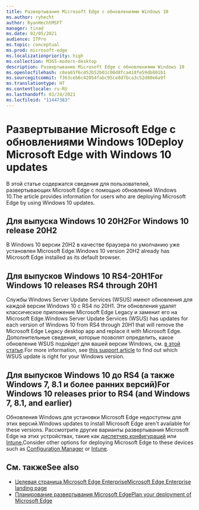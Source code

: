 ```yaml
---
title: Развертывание Microsoft Edge с обновлениями Windows 10
ms.author: ryhecht
author: RyanHechtMSFT
manager: tinad
ms.date: 02/05/2021
audience: ITPro
ms.topic: conceptual
ms.prod: microsoft-edge
ms.localizationpriority: high
ms.collection: M365-modern-desktop
description: Развертывание Microsoft Edge с обновлениями Windows 10
ms.openlocfilehash: c8ea65f6c452b52b01c00d8fca418fe59db801b1
ms.sourcegitcommit: f363ceb6c42054fabc95ce8d7bca3c52d80e6a9f
ms.translationtype: HT
ms.contentlocale: ru-RU
ms.lasthandoff: 03/24/2021
ms.locfileid: "11447383"
---
```

# <a name="deploy-microsoft-edge-with-windows-10-updates"></a><span data-ttu-id="fefe6-103">Развертывание Microsoft Edge с обновлениями Windows 10</span><span class="sxs-lookup"><span data-stu-id="fefe6-103">Deploy Microsoft Edge with Windows 10 updates</span></span>

<span data-ttu-id="fefe6-104">В этой статье содержатся сведения для пользователей, развертывающих Microsoft Edge с помощью обновлений Windows 10.</span><span class="sxs-lookup"><span data-stu-id="fefe6-104">The article provides information for users who are deploying Microsoft Edge by using Windows 10 updates.</span></span>

## <a name="for-windows-10-release-20h2"></a><span data-ttu-id="fefe6-105">Для выпуска Windows 10 20H2</span><span class="sxs-lookup"><span data-stu-id="fefe6-105">For Windows 10 release 20H2</span></span>

<span data-ttu-id="fefe6-106">В Windows 10 версии 20H2 в качестве браузера по умолчанию уже установлен Microsoft Edge.</span><span class="sxs-lookup"><span data-stu-id="fefe6-106">Windows 10 version 20H2 already has Microsoft Edge installed as its default browser.</span></span>

## <a name="for-windows-10-releases-rs4-through-20h1"></a><span data-ttu-id="fefe6-107">Для выпусков Windows 10 RS4-20H1</span><span class="sxs-lookup"><span data-stu-id="fefe6-107">For Windows 10 releases RS4 through 20H1</span></span>

<span data-ttu-id="fefe6-108">Службы Windows Server Update Services (WSUS) имеют обновления для каждой версии Windows 10 с RS4 по 20H1. Эти обновления удалят классическое приложение Microsoft Edge Legacy и заменит его на Microsoft Edge.</span><span class="sxs-lookup"><span data-stu-id="fefe6-108">Windows Server Update Services (WSUS) has updates for each version of Windows 10 from RS4 through 20H1 that will remove the Microsoft Edge Legacy desktop app and replace it with Microsoft Edge.</span></span> <span data-ttu-id="fefe6-109">Дополнительные сведения, которые позволят определить, какое обновление WSUS подойдет для вашей версии Windows, см. [в этой статье](https://support.microsoft.com/topic/update-in-wsus-for-the-new-microsoft-edge-for-windows-10-version-1809-1903-1909-and-2004-october-29-2020-b4980418-4ec4-dee7-3b17-1c6499bd127c).</span><span class="sxs-lookup"><span data-stu-id="fefe6-109">For more information, see [this support article](https://support.microsoft.com/topic/update-in-wsus-for-the-new-microsoft-edge-for-windows-10-version-1809-1903-1909-and-2004-october-29-2020-b4980418-4ec4-dee7-3b17-1c6499bd127c) to find out which WSUS update is right for your Windows version.</span></span>

## <a name="for-windows-10-releases-prior-to-rs4-and-windows-7-81-and-earlier"></a><span data-ttu-id="fefe6-110">Для выпусков Windows 10 до RS4 (а также Windows 7, 8.1 и более ранних версий)</span><span class="sxs-lookup"><span data-stu-id="fefe6-110">For Windows 10 releases prior to RS4 (and Windows 7, 8.1, and earlier)</span></span>

<span data-ttu-id="fefe6-111">Обновления Windows для установки Microsoft Edge недоступны для этих версий.</span><span class="sxs-lookup"><span data-stu-id="fefe6-111">Windows updates to install Microsoft Edge aren't available for these versions.</span></span> <span data-ttu-id="fefe6-112">Рассмотрите другие варианты развертывания Microsoft Edge на этих устройствах, такие как [диспетчер конфигураций](/configmgr/apps/deploy-use/deploy-edge?bc=https%3a%2f%2fdocs.microsoft.com%2fDeployEdge%2fbreadcrumb%2ftoc.json&toc=https%3a%2f%2fdocs.microsoft.com%2fDeployEdge%2ftoc.json) или [Intune.](/intune/apps/apps-windows-edge/?bc=https%3a%2f%2fdocs.microsoft.com%2fDeployEdge%2fbreadcrumb%2ftoc.json&toc=https%3a%2f%2fdocs.microsoft.com%2fDeployEdge%2ftoc.json)</span><span class="sxs-lookup"><span data-stu-id="fefe6-112">Consider other options for deploying Microsoft Edge to these devices such as [Configuration Manager](/configmgr/apps/deploy-use/deploy-edge?bc=https%3a%2f%2fdocs.microsoft.com%2fDeployEdge%2fbreadcrumb%2ftoc.json&toc=https%3a%2f%2fdocs.microsoft.com%2fDeployEdge%2ftoc.json) or [Intune](/intune/apps/apps-windows-edge/?bc=https%3a%2f%2fdocs.microsoft.com%2fDeployEdge%2fbreadcrumb%2ftoc.json&toc=https%3a%2f%2fdocs.microsoft.com%2fDeployEdge%2ftoc.json).</span></span>

## <a name="see-also"></a><span data-ttu-id="fefe6-113">См. также</span><span class="sxs-lookup"><span data-stu-id="fefe6-113">See also</span></span>

- [<span data-ttu-id="fefe6-114">Целевая страница Microsoft Edge Enterprise</span><span class="sxs-lookup"><span data-stu-id="fefe6-114">Microsoft Edge Enterprise landing page</span></span>](https://aka.ms/EdgeEnterprise)
- [<span data-ttu-id="fefe6-115">Планирование развертывания Microsoft Edge</span><span class="sxs-lookup"><span data-stu-id="fefe6-115">Plan your deployment of Microsoft Edge</span></span>](deploy-edge-plan-deployment.md)